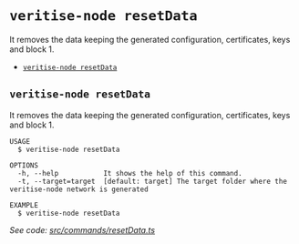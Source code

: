 `veritise-node resetData`
=========================

It removes the data keeping the generated configuration, certificates, keys and block 1.

* [`veritise-node resetData`](#veritise-node-resetdata)

## `veritise-node resetData`

It removes the data keeping the generated configuration, certificates, keys and block 1.

```
USAGE
  $ veritise-node resetData

OPTIONS
  -h, --help           It shows the help of this command.
  -t, --target=target  [default: target] The target folder where the veritise-node network is generated

EXAMPLE
  $ veritise-node resetData
```

_See code: [src/commands/resetData.ts](https://github.com/veritise/veritise-node/blob/v1.0.4/src/commands/resetData.ts)_
